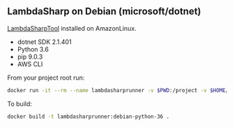 LambdaSharp on Debian (microsoft/dotnet)
----------------------------------------

[LambdaSharpTool](https://github.com/LambdaSharp/LambdaSharpTool) installed on AmazonLinux.

* dotnet SDK 2.1.401
* Python 3.6
* pip 9.0.3
* AWS CLI

From your project root run:

```bash
docker run -it --rm --name lambdasharprunner -v $PWD:/project -v $HOME/.aws:/root/.aws lambdasharprunner:debian-python-36 /bin/bash lash deploy
```

To build:
```bash
docker build -t lambdasharprunner:debian-python-36 .
```